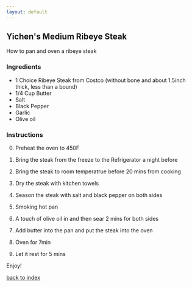 ```yaml
---
layout: default
---
```


<!---
This is a comment. Note the triple dash to start, but double to end
-->

## Yichen's Medium Ribeye Steak
<!---
Put your name or github username somewhere
-->
How to pan and oven a ribeye steak

### Ingredients
- 1 Choice Ribeye Steak from Costco (without bone and about 1.5inch thick, less than a bound)
- 1/4 Cup Butter
- Salt
- Black Pepper
- Garlic
- Olive oil

### Instructions
0. Preheat the oven to 450F

1. Bring the steak from the freeze to the Refrigerator a night before
2. Bring the steak to room temperatrue before 20 mins from cooking
3. Dry the steak with kitchen towels
4. Season the steak with salt and black pepper on both sides
5. Smoking hot pan
6. A touch of olive oil in and then sear 2 mins for both sides
7. Add butter into the pan and put the steak into the oven
8. Oven for 7min
9. Let it rest for 5 mins

Enjoy!

<!--
Keep this link to return to the index
-->
[back to index](../)